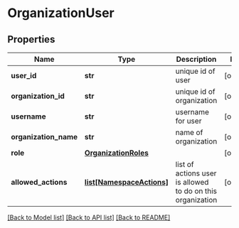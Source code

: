 # OrganizationUser

## Properties
Name | Type | Description | Notes
------------ | ------------- | ------------- | -------------
**user_id** | **str** | unique id of user | [optional] 
**organization_id** | **str** | unique id of organization | [optional] 
**username** | **str** | username for user | [optional] 
**organization_name** | **str** | name of organization | [optional] 
**role** | [**OrganizationRoles**](OrganizationRoles.md) |  | [optional] 
**allowed_actions** | [**list[NamespaceActions]**](NamespaceActions.md) | list of actions user is allowed to do on this organization | [optional] 

[[Back to Model list]](../README.md#documentation-for-models) [[Back to API list]](../README.md#documentation-for-api-endpoints) [[Back to README]](../README.md)


